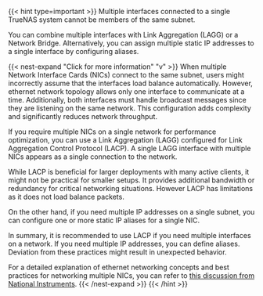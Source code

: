 &NewLine;

{{< hint type=important >}}
Multiple interfaces connected to a single TrueNAS system cannot be members of the same subnet.

You can combine multiple interfaces with Link Aggregation (LAGG) or a Network Bridge.
Alternatively, you can assign multiple static IP addresses to a single interface by configuring aliases.

{{< nest-expand "Click for more information" "v" >}}
When multiple Network Interface Cards (NICs) connect to the same subnet, users might incorrectly assume that the interfaces load balance automatically.
However, ethernet network topology allows only one interface to communicate at a time.
Additionally, both interfaces must handle broadcast messages since they are listening on the same network.
This configuration adds complexity and significantly reduces network throughput.

If you require multiple NICs on a single network for performance optimization, you can use a Link Aggregation (LAGG) configured for Link Aggregation Control Protocol (LACP).
A single LAGG interface with multiple NICs appears as a single connection to the network.

While LACP is beneficial for larger deployments with many active clients, it might not be practical for smaller setups.
It provides additional bandwidth or redundancy for critical networking situations.
However LACP has limitations as it does not load balance packets.

On the other hand, if you need multiple IP addresses on a single subnet, you can configure one or more static IP aliases for a single NIC.

In summary, it is recommended to use LACP if you need multiple interfaces on a network.
If you need multiple IP addresses, you can define aliases. Deviation from these practices might result in unexpected behavior.

For a detailed explanation of ethernet networking concepts and best practices for networking multiple NICs, you can refer to [this discussion from National Instruments](https://www.ni.com/en-us/support/documentation/supplemental/11/best-practices-for-using-multiple-network-interfaces--nics--with.html).
{{< /nest-expand >}}
{{< /hint >}}
